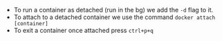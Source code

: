 - To run a container as detached (run in the bg) we add the `-d` flag to it.
- To attach to a detached container we use the command `docker attach [container]`
- To exit a container once attached press `ctrl+p+q`